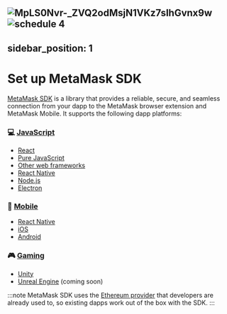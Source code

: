 ![MpLS0Nvr-_ZVQ2odMsjN1VKz7sIhGvnx9w](https://github.com/MetaMask/metamask-docs/assets/138715838/b8d9e5fe-aca8-4065-93a4-a7a7b31c9ebe)
![schedule 4](https://github.com/MetaMask/metamask-docs/assets/138715838/d5c6d6db-61b0-42ce-bbc6-438818e32d95)
---
sidebar_position: 1
---

# Set up MetaMask SDK

[MetaMask SDK](../../../concepts/sdk.md) is a library that provides a reliable, secure, and seamless
connection from your dapp to the MetaMask browser extension and MetaMask Mobile.
It supports the following dapp platforms:

<div class="cards">
  <div class="card">
    <div class="card__header">
      <h3>💻 <a href="javascript">JavaScript</a></h3>
    </div>
    <div class="card__body">
      <ul>
        <li><a href="javascript/react">React</a></li>
        <li><a href="javascript/pure-js">Pure JavaScript</a></li>
        <li><a href="javascript/other-web-frameworks">Other web frameworks</a></li>
        <li><a href="javascript/react-native">React Native</a></li>
        <li><a href="javascript/nodejs">Node.js</a></li>
        <li><a href="javascript/electron">Electron</a></li>
      </ul>
    </div>
  </div>
  <div class="card">
    <div class="card__header">
      <h3>📱 <a href="mobile">Mobile</a></h3>
    </div>
    <div class="card__body">
      <ul>
        <li><a href="javascript/react-native">React Native</a></li>
        <li><a href="mobile/ios">iOS</a></li>
        <li><a href="mobile/android">Android</a></li>
      </ul>
    </div>
  </div>
  <div class="card">
    <div class="card__header">
      <h3>🎮 <a href="gaming">Gaming</a></h3>
    </div>
    <div class="card__body">
      <ul>
        <li><a href="gaming/unity">Unity</a></li>
        <li><a href="gaming/unreal-engine">Unreal Engine</a> (coming soon)</li>
      </ul>
    </div>
  </div>
</div>

:::note
MetaMask SDK uses the [Ethereum provider](../../../reference/provider-api.md) that developers are
already used to, so existing dapps work out of the box with the SDK.
:::
